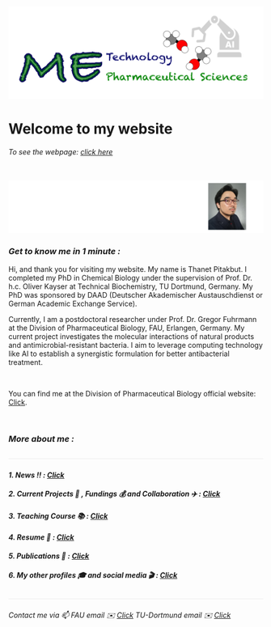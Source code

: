 ![](/images/cv-header.png)

# Welcome to my website
###### To see the webpage: [click here](https://thanetpi.github.io/biography/)

&nbsp;
![](/images/cv2024_foto2.png)
### *Get to know me in 1 minute :*

Hi, and thank you for visiting my website. My name is Thanet Pitakbut. I completed my PhD in Chemical Biology under the supervision of Prof. Dr. h.c. Oliver Kayser at Technical Biochemistry, TU Dortmund, Germany. My PhD was sponsored by DAAD (Deutscher Akademischer Austauschdienst or German Academic Exchange Service). 


Currently, I am a postdoctoral researcher under Prof. Dr. Gregor Fuhrmann at the Division of Pharmaceutical Biology, FAU, Erlangen, Germany. My current project investigates the molecular interactions of natural products and antimicrobial-resistant bacteria. I aim to leverage computing technology like AI to establish a synergistic formulation for better antibacterial treatment.

&nbsp;


You can find me at the Division of Pharmaceutical Biology official website: [Click](https://www.pharmbio.nat.fau.de/person/685/).

&nbsp;


### *More about me :* 
![](/images/line04.png)



#### *1. News ‼️ : [Click](/pages/0_page_under_construction.md)*


#### *2. Current Projects 🥼 , Fundings 💰 and Collaboration ✈️ : [Click](/0_page_under_construction.md)*


#### *3. Teaching Course 📚 : [Click](/pages/3_teching.md)*


#### *4. Resume 📝 : [Click](/pages/4_resume.md)*


#### *5. Publications 🔬 : [Click](/0_page_under_construction.md)*


#### *6. My other profiles 🎓 and social media 🎬 : [Click](/pages/6_other_profiles.md)*


![](/images/line04.png)


###### *Contact me via 📫 FAU email ✉️ [Click](mailto:thanet.pitakbut@fau.de) TU-Dortmund email ✉️ [Click](mailto:thanet.pitakbut@fau.de)*



